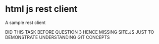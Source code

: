 # html js rest client
A sample rest client

DID THIS TASK BEFORE QUESTION 3
HENCE MISSING SITE.JS
JUST TO DEMONSTRATE UNDERSTANDING GIT CONCEPTS
